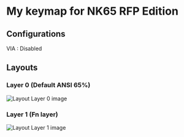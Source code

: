 # My keymap for NK65 RFP Edition

## Configurations
VIA : Disabled

## Layouts
### Layer 0 (Default ANSI 65%)
![Layout Layer 0 image](https://gist.githubusercontent.com/nagakputtagunta/c47170f8537e8f1bb800dbbd1208023e/raw/2ce220b2e0a5496d236f82b3912dbada4b9e86d6/nk65-rfp_layer0.jpg)

### Layer 1 (Fn layer)
![Layout Layer 1 image](https://gist.githubusercontent.com/nagakputtagunta/c47170f8537e8f1bb800dbbd1208023e/raw/8a627566e535307d8ddbcdf48f75211b82013b72/nk65-rfp_layer1.jpg)
